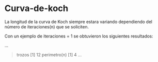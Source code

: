 # Curva-de-koch
La longitud de la curva de Koch siempre estara variando dependiendo del número de iteraciones(n) que se soliciten.

Con un ejemplo de iteraciones = 1 se obtuvieron los siguientes resultados:

...
> trozos
[1] 12
> perimetro(n)
[1] 4
...
